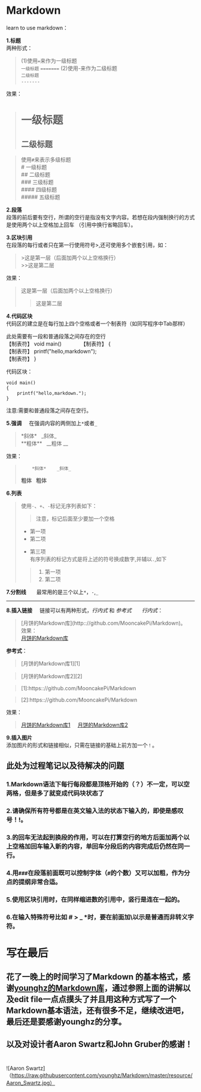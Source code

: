 # Markdown
   learn to use markdown：

**1.标题**  
两种形式：
> (1)使用`=`来作为一级标题   
> `一级标题`
> `=======`
> (2)使用-来作为二级标题  
> `二级标题`  
> `-------`  

效果：  

> 一级标题    
> ==========
> 二级标题    
> -------

>使用`#`来表示多级标题  
>\# 一级标题  
>\## 二级标题  
>\### 三级标题  
>\#### 四级标题  
>\##### 五级标题

**2.段落**  
段落的前后要有空行，所谓的空行是指没有文字内容。若想在段内强制换行的方式是使用两个以上空格加上回车  （引用中换行省略回车）。  

**3.区块引用**    
在段落的每行或者只在第一行使用符号>,还可使用多个嵌套引用，如：    
> \>这是第一层（后面加两个以上空格换行）   
> \>>这是第二层    

效果：   

>这是第一层（后面加两个以上空格换行）   
>>这是第二层

**4.代码区块**    
代码区的建立是在每行加上四个空格或者一个制表符（如同写程序中Tab那样）          
            
            
 此处需要有一段和普通段落之间存在的空行      
【制表符】 void main()            
【制表符】 {         
【制表符】     printf("hello,markdown");         
【制表符】 }         

代码区块：      
    
    void main()      
    {          
        printf("hello,markdown.");      
    }         
注意:需要和普通段落之间存在空行。          

**5.强调**     
在强调内容的两侧加上`*`或者`_`        
> \*斜体\*    \_斜体\_    
>  \*\*粗体\*\*   \_\_粗体 \_\_              

效果：    
>         *斜体*    _斜体_    
>  **粗体**   __粗体__       

                  
**6.列表**   
>使用`·`、`+`、`-`标记无序列表如下：    
>>注意，标记后面至少要加一个空格     
> + 第一项        
> + 第二项   
> - 第三项    
>有序列表的标记方式是将上述的符号换成数字,并辅以`.`,如下         
>>  1. 第一项
>>  2. 第二项    

**7.分割线**       
最常用的是三个以上`*`，`-`,`_`       
**********************************

**8.插入链接**    
链接可以有两种形式，*行内式* 和 *参考式*      
_行内式_：          
> \[月饼的Markdown库]\(http:://github.com/MooncakePi/Markdown)。              
> 效果：      
[月饼的Markdown库](http:://github.com/MooncakePi/Markdown )       

**参考式**：
> \[月饼的Markdown库1\]\[1\]                      

> \[月饼的Markdown库2\]\[2\]                      

> \[1\]:https:://github.com/MooncakePi/Markdown                 

> \[2\]:https:://github.com/MooncakePi/Markdown                                              

效果：           
> [月饼的Markdown库1][1]                       
> [月饼的Markdown库2][2]            

>[1]: https:://github.com/MooncakePi/Markdown                            
                             
>[2]: https:://github.com/MooncakePi/Markdown                               
 
 
                
**9.插入图片**           
添加图片的形式和链接相似，只需在链接的基础上前方加一个`！`。








## 此处为过程笔记以及待解决的问题

### 1.Markdown语法下每行每段都是顶格开始的（？）不一定，可以空两格，但是多了就变成代码块状态了

### 2.请确保所有符号都是在英文输入法的状态下输入的，即使是感叹号！!。

### 3.的回车无法起到换段的作用，可以在打算空行的地方后面加两个以上空格加回车输入新的内容，单回车分段后的内容完成后仍然在同一行。

### 4.用`###`在段落前面既可以控制字体（`#`的个数）又可以加粗，作为分点的提纲非常合适。

### 5.使用区块引用时，在同样缩进数的引用中，竖行是连在一起的。

### 6.在输入特殊符号比如 # > _ *时，要在前面加\以示是普通而非转义字符。

# 写在最后
## 花了一晚上的时间学习了Markdown 的基本格式，感谢[younghz的Markdown库](https:://github.com/younghz/Markdown "Markdown")，通过参照上面的讲解以及edit file一点点摸头了并且用这种方式写了一个Markdown基本语法，还有很多不足，继续改进吧，最后还是要感谢younghz的分享。   
## 以及对设计者Aaron Swartz和John Gruber的感谢！                 
![Aaron Swartz]（https://raw.githubusercontent.com/younghz/Markdown/master/resource/Aaron_Swartz.jpg）
